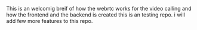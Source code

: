 This is an welcomig breif of how the webrtc works for the video calling and how the frontend and the backend is created 
this is an testing repo.
i will add few more features to this repo.
